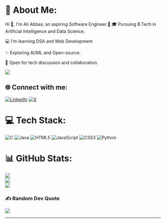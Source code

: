 # 💫 About Me:
Hi 👋, I'm Ali Abbas; an aspiring Software Engineer.🚀
🎓 Pursuing B.Tech in Artificial Intelligence and Data Science.

💻 I'm learning DSA and Web Development.

✨ Exploring AI/ML and Open-source.

🤝 Open for tech discussion and collaboration.

[![](https://visitcount.itsvg.in/api?id=aliabbas26&icon=0&color=6)](https://visitcount.itsvg.in)


## 🌐 Connect with me:
[![LinkedIn](https://img.shields.io/badge/LinkedIn-%230077B5.svg?logo=linkedin&logoColor=white)](https://linkedin.com/in/aliabbas026) [![X](https://img.shields.io/badge/X-black.svg?logo=X&logoColor=white)](https://x.com/aliabbas026) 

# 💻 Tech Stack:
![C](https://img.shields.io/badge/c-%2300599C.svg?style=for-the-badge&logo=c&logoColor=white) ![Java](https://img.shields.io/badge/java-%23ED8B00.svg?style=for-the-badge&logo=openjdk&logoColor=white) ![HTML5](https://img.shields.io/badge/html5-%23E34F26.svg?style=for-the-badge&logo=html5&logoColor=white) ![JavaScript](https://img.shields.io/badge/javascript-%23323330.svg?style=for-the-badge&logo=javascript&logoColor=%23F7DF1E) ![CSS3](https://img.shields.io/badge/css3-%231572B6.svg?style=for-the-badge&logo=css3&logoColor=white) ![Python](https://img.shields.io/badge/python-3670A0?style=for-the-badge&logo=python&logoColor=ffdd54)
# 📊 GitHub Stats:
![](https://github-readme-stats.vercel.app/api?username=aliabbas26&theme=blue-green&hide_border=false&include_all_commits=false&count_private=false)<br/>
![](https://github-readme-streak-stats.herokuapp.com/?user=aliabbas26&theme=blue-green&hide_border=false)<br/>
![](https://github-readme-stats.vercel.app/api/top-langs/?username=aliabbas26&theme=blue-green&hide_border=false&include_all_commits=false&count_private=false&layout=compact)

### ✍️ Random Dev Quote
![](https://quotes-github-readme.vercel.app/api?type=horizontal&theme=tokyonight)

---

  
<!-- Proudly created with GPRM ( https://gprm.itsvg.in ) -->

